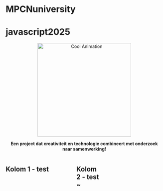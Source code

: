 
 # MPCNuniversity 
 
 # javascript2025

<p align="center">
    <img src="https://media.giphy.com/media/1oHUpt2s9Pc1gt9Vm/giphy.gif" alt="Cool Animation" width="300">
</p>
<p align="center">
  <b>Een project dat creativiteit en technologie combineert met onderzoek naar samenwerking!
  </b>
</p>
<style> .container { display: flex; justify-content: spacebetween; } .left, .right { width: 45%; }
</style>
<div class="container">
<div class="left">
  <h2>Kolom 1 - test
  </h2>
</div>
<div class="container">
<div class="right">
  <h2>Kolom 2 - test ~
  </h2>
</div>
</div>
